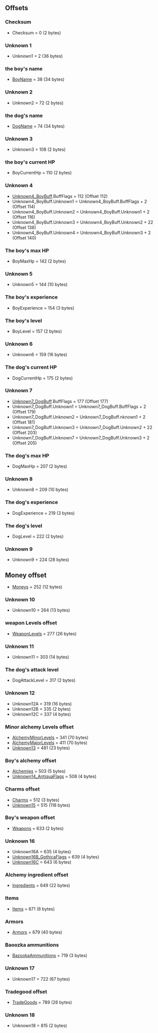 ﻿## Offsets

### Checksum
* Checksum = 0 (2 bytes)

### Unknown 1
* Unknown1 = 2 (36 bytes)

### the boy's name
* [BoyName](Items/CharacterName.md) = 38 (34 bytes)

### Unknown 2
* Unknown2 = 72 (2 bytes)

### the dog's name
* [DogName](Items/CharacterName.md) = 74 (34 bytes)

### Unknown 3
* Unknown3 = 108 (2 bytes)

### the boy's current HP
* BoyCurrentHp = 110 (2 bytes)

### Unknown 4
* [Unknown4_BoyBuff](Items/CharacterBuff.md).BuffFlags = 112 (Offset 112)
* Unknown4_BoyBuff.Unknown1 = Unknown4_BoyBuff.BuffFlags + 2 (Offset 114)
* Unknown4_BoyBuff.Unknown2 = Unknown4_BoyBuff.Unknown1 + 2 (Offset 116)
* Unknown4_BoyBuff.Unknown3 = Unknown4_BoyBuff.Unknown2 + 22 (Offset 138)
* Unknown4_BoyBuff.Unknown4 = Unknown4_BoyBuff.Unknown3 + 2 (Offset 140)

### The boy's max HP
* BoyMaxHp = 142 (2 bytes)

### Unknown 5
* Unknown5 = 144 (10 bytes)

### The boy's experience
* BoyExperience = 154 (3 bytes)

### The boy's level
* BoyLevel = 157 (2 bytes)

### Unknown 6
* Unknown6 = 159 (16 bytes)

### The dog's current HP
* DogCurrentHp = 175 (2 bytes)

### Unknown 7
* [Unknown7_DogBuff](Items/CharacterBuff.md).BuffFlags = 177 (Offset 177)
* Unknown7_DogBuff.Unknown1 = Unknown7_DogBuff.BuffFlags + 2 (Offset 179)
* Unknown7_DogBuff.Unknown2 = Unknown7_DogBuff.nknown1 + 2 (Offset 181)
* Unknown7_DogBuff.Unknown3 = Unknown7_DogBuff.Unknown2 + 22 (Offset 203)
* Unknown7_DogBuff.Unknown7 = Unknown7_DogBuff.Unknown3 + 2 (Offset 205)

### The dog's max HP
* DogMaxHp = 207 (2 bytes)

### Unknown 8
* Unknown8 = 209 (10 bytes)

### The dog's experience
* DogExperience = 219 (3 bytes)

### The dog's level
* DogLevel = 222 (2 bytes)

### Unknown 9
* Unknown9 = 224 (28 bytes)

## Money offset
* [Moneys](Items/Moneys.md) = 252 (12 bytes)

### Unknown 10
* Unknown10 = 264 (13 bytes)

### weapon Levels offset
* [WeaponLevels](Items/WeaponLevels.md) = 277 (26 bytes)

### Unknown 11
* Unknown11 = 303 (14 bytes)

### The dog's attack level
* DogAttackLevel = 317 (2 bytes)

### Unknown 12
* Unknown12A = 319 (16 bytes)
* Unknown12B = 335 (2 bytes)
* Unknown12C = 337 (4 bytes)

### Minor alchemy Levels offset
* [AlchemyMinorLevels](Items/AlchemyLevels.md) = 341 (70 bytes)
* [AlchemyMajorLevels](Items/AlchemyLevels.md) = 411 (70 bytes)
* [Unknown13](Items/Unknown13.md) = 481 (23 bytes)

### Boy's alchemy offset
* [Alchemies](Items/Alchemies.md) = 503 (5 bytes)
* [Unknown14_AntiquaFlags](Items/Enums/Unknown14_AntiquaFlags.md) = 508 (4 bytes) 

### Charms offset
* [Charms](Items/Charms.md) = 512 (3 bytes)
* [Unknown15](Items/Unknown15.md) = 515 (118 bytes)

### Boy's weapon offset
* [Weapons](Items/Weapons.md) = 633 (2 bytes)

### Unknown 16
* Unknown16A = 635 (4 bytes)
* [Unknown16B_GothicaFlags](Items/Enums/Unknown16_GothicaFlags.md) = 639 (4 bytes)
* [Unknown16C](Items/Unknown16C.md) = 643 (6 bytes)

### Alchemy ingredient offset
* [Ingredients](Items/Ingredients.md) = 649 (22 bytes)

### Items
* [Items](Items/Items.md) = 671 (8 bytes)

### Armors
* [Armors](Items/Armors.md) = 679 (40 bytes)

### Baoozka ammunitions
* [BazookaAmmunitions](Items/BazookaAmmunitions.md) = 719 (3 bytes)

### Unknown 17
* Unknown17 = 722 (67 bytes)

### Tradegood offset
* [TradeGoods](Items/TradeGoods.md) = 789 (26 bytes)

### Unknown 18
* Unknown18 = 815 (2 bytes)